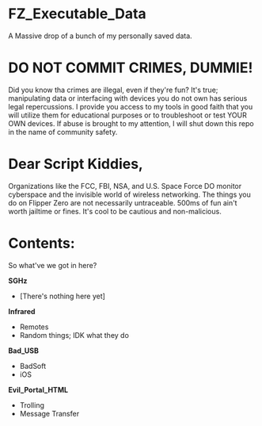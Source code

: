 # FZ_Executable_Data

A Massive drop of a bunch of my personally saved data.

# DO NOT COMMIT CRIMES, DUMMIE!

Did you know tha crimes are illegal, even if they're fun? It's true; manipulating data or interfacing with devices you do not own has serious legal repercussions. I provide you access to my tools in good faith that you will utilize them for educational purposes or to troubleshoot or test YOUR OWN devices. If abuse is brought to my attention, I will shut down this repo in the name of community safety.

# Dear Script Kiddies,

Organizations like the FCC, FBI, NSA, and U.S. Space Force DO monitor cyberspace and the invisible world of wireless networking. The things you do on Flipper Zero are not necessarily untraceable. 500ms of fun ain't worth jailtime or fines. It's cool to be cautious and non-malicious.

# Contents:
So what've we got in here?

**SGHz**
- [There's nothing here yet]

**Infrared**
- Remotes
- Random things; IDK what they do

**Bad_USB**
- BadSoft
- iOS

**Evil_Portal_HTML**
- Trolling
- Message Transfer

